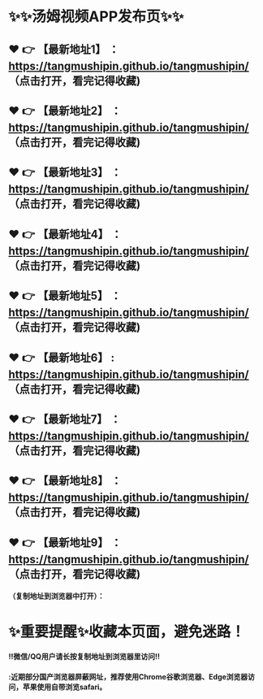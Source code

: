 
# :sparkles::sparkles:汤姆视频APP发布页:sparkles::sparkles:

 :heart: :point_right: 【最新地址1】 ： https://tangmushipin.github.io/tangmushipin/     （点击打开，看完记得收藏)
 ------
 :heart: :point_right: 【最新地址2】 ： https://tangmushipin.github.io/tangmushipin/     （点击打开，看完记得收藏)
 ------
 :heart: :point_right: 【最新地址3】 ： https://tangmushipin.github.io/tangmushipin/     （点击打开，看完记得收藏)
 ------
 :heart: :point_right: 【最新地址4】 ： https://tangmushipin.github.io/tangmushipin/     （点击打开，看完记得收藏)
 ------
 :heart: :point_right: 【最新地址5】 ： https://tangmushipin.github.io/tangmushipin/     （点击打开，看完记得收藏)
 ------
 :heart: :point_right: 【最新地址6】 :  https://tangmushipin.github.io/tangmushipin/     （点击打开，看完记得收藏)
 ------
 :heart: :point_right: 【最新地址7】 ： https://tangmushipin.github.io/tangmushipin/     （点击打开，看完记得收藏)
 ------
 :heart: :point_right: 【最新地址8】 ： https://tangmushipin.github.io/tangmushipin/     （点击打开，看完记得收藏)
 ------
 :heart: :point_right: 【最新地址9】 ： https://tangmushipin.github.io/tangmushipin/     （点击打开，看完记得收藏)
  ------

  
#### （复制地址到浏览器中打开）：
# :sparkles:重要提醒:sparkles:收藏本页面，避免迷路！
#### ‼️微信/QQ用户请长按复制地址到浏览器里访问‼
#### :近期部分国产浏览器屏蔽网址，推荐使用Chrome谷歌浏览器、Edge浏览器访问，苹果使用自带浏览safari。
